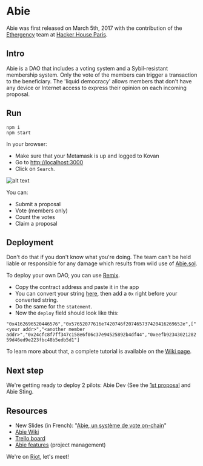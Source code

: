 # Abie

Abie was first released on March 5th, 2017 with the contribution of the [Ethergency](https://twitter.com/ethergency) team at [Hacker House Paris](http://www.hackerhouse.paris/).

## Intro

Abie is a DAO that includes a voting system and a Sybil-resistant membership system. Only the vote of the members can trigger a transaction to the beneficiary. The 'liquid democracy' allows members that don't have any device or Internet access to express their opinion on each incoming proposal.

## Run

```
npm i
npm start
```

In your browser:

* Make sure that your Metamask is up and logged to Kovan
* Go to [http://localhost:3000](http://localhost:3000)
* Click on `Search`.

![alt text](https://i.imgur.com/B3Pwzk4.png)

You can: 

* Submit a proposal
* Vote (members only)
* Count the votes
* Claim a proposal

## Deployment

Don't do that if you don't know what you're doing. The team can't be held  liable or responsible for any damage which results from wild use of [Abie.sol](https://github.com/AbieFund/abie/blob/master/contracts/Abie.sol).

To deploy your own DAO, you can use [Remix](https://remix.ethereum.org).

* Copy the contract address and paste it in the app
* You can convert your string [here](https://codebeautify.org/string-hex-converter), then add a `0x` right before your converted string.
* Do the same for the `statement`.
* Now the `deploy` field should look like this:

`"0x4162696520446576","0x57652077616e7420746f207465737420416269652e",["<your addr>","<another member addr>","0x24cfc8f7ff347c158e6f06c37e94525892b4df44","0xeefb9234302128259d46ed9e223fbc48b5edb5d1"]`

To learn more about that, a complete tutorial is available on the [Wiki page](https://github.com/AbieFund/abie/wiki/Abie-Wiki).

## Next step

We're getting ready to deploy 2 pilots: Abie Dev (See the [1st proposal](https://abiefund.consider.it/abie-dev-first-proposal) and Abie Sting.

## Resources

* New Slides (in French): "[Abie, un système de vote on-chain](https://slides.com/julienbrg/abie)"
* [Abie Wiki](https://github.com/AbieFund/abie/wiki/Abie-Wiki)
* [Trello board](https://trello.com/b/rsZKEFIm/abie)
* [Abie features](https://docs.google.com/spreadsheets/d/10MxQ_ptFI5Fpj6eNO2iS_5bISSuOUAxudCINUfAKNPc/edit?usp=sharing) (project management)

We're on [Riot](https://riot.im/app/#/room/#abie:matrix.org), let's meet!
